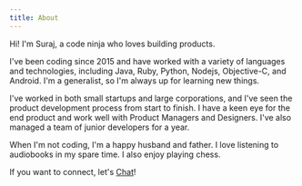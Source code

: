 ```yaml
---
title: About
---
```


Hi! I'm Suraj, a code ninja who loves building products.

I've been coding since 2015 and have worked with a variety of languages and technologies, including Java, Ruby, Python, Nodejs, Objective-C, and Android. I'm a generalist, so I'm always up for learning new things.

I've worked in both small startups and large corporations, and I've seen the product development process from start to finish. I have a keen eye for the end product and work well with Product Managers and Designers. I've also managed a team of junior developers for a year.

When I'm not coding, I'm a happy husband and father. I love listening to audiobooks in my spare time. I also enjoy playing chess.

If you want to connect, let's [Chat](mailto:surajtripathi793@gmail.com)!

